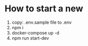 # How to start a new

1. copy: .env.sample file to .env
2. npm i
3. docker-compose up -d
4. npm run start-dev

